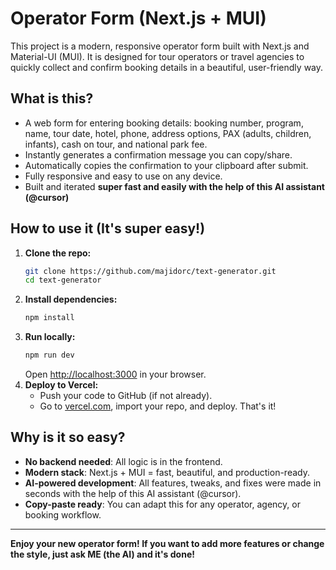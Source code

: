 # Operator Form (Next.js + MUI)

This project is a modern, responsive operator form built with Next.js and Material-UI (MUI). It is designed for tour operators or travel agencies to quickly collect and confirm booking details in a beautiful, user-friendly way.

## What is this?

- A web form for entering booking details: booking number, program, name, tour date, hotel, phone, address options, PAX (adults, children, infants), cash on tour, and national park fee.
- Instantly generates a confirmation message you can copy/share.
- Automatically copies the confirmation to your clipboard after submit.
- Fully responsive and easy to use on any device.
- Built and iterated **super fast and easily with the help of this AI assistant (@cursor)**

## How to use it (It's super easy!)

1. **Clone the repo:**
   ```sh
   git clone https://github.com/majidorc/text-generator.git
   cd text-generator
   ```
2. **Install dependencies:**
   ```sh
   npm install
   ```
3. **Run locally:**
   ```sh
   npm run dev
   ```
   Open [http://localhost:3000](http://localhost:3000) in your browser.
4. **Deploy to Vercel:**
   - Push your code to GitHub (if not already).
   - Go to [vercel.com](https://vercel.com), import your repo, and deploy. That's it!

## Why is it so easy?

- **No backend needed**: All logic is in the frontend.
- **Modern stack**: Next.js + MUI = fast, beautiful, and production-ready.
- **AI-powered development**: All features, tweaks, and fixes were made in seconds with the help of this AI assistant (@cursor).
- **Copy-paste ready**: You can adapt this for any operator, agency, or booking workflow.

---

**Enjoy your new operator form! If you want to add more features or change the style, just ask ME (the AI) and it's done!** 